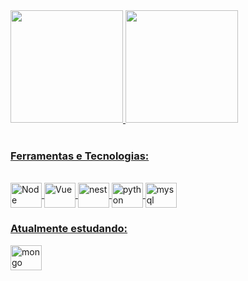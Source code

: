 <div>
  <a href="https://github.com/ClauHenrique">
  <img height="180em" src="https://github-readme-stats.vercel.app/api/top-langs/?username=ClauHenrique&layout=compact&langs_count=7&theme=dracula"/>
  <img height="180em" src="https://github-readme-stats.vercel.app/api?username=ClauHenrique&show_icons=true&theme=dracula&include_all_commits=true&count_private=true"/>
</div>

<div style="display: inline_block; justify-content: center"><br>
  <h3>Ferramentas e Tecnologias:</h3>
  <br>
  <img align="center" alt="Node" height="40" width="50"  src="https://cdn.jsdelivr.net/gh/devicons/devicon/icons/nodejs/nodejs-original.svg" />
  <img align="center" alt="Vue" height="40" width="50"  src="https://cdn.jsdelivr.net/gh/devicons/devicon/icons/vuejs/vuejs-original-wordmark.svg" />
  <img align="center" alt="nest" height="40" width="50"  src="https://cdn.jsdelivr.net/gh/devicons/devicon/icons/nestjs/nestjs-plain.svg" />
  <img align="center" alt="python" height="40" width="50"  src="https://cdn.jsdelivr.net/gh/devicons/devicon/icons/python/python-original-wordmark.svg" />
  <img align="center" alt="mysql" height="40" width="50"  src="https://cdn.jsdelivr.net/gh/devicons/devicon/icons/mysql/mysql-plain-wordmark.svg" />
  
   <h3>Atualmente estudando:</h3>
    <img align="center" alt="mongo" height="40" width="50" src="https://cdn.jsdelivr.net/gh/devicons/devicon/icons/mongodb/mongodb-original-wordmark.svg" />
</div>
  
